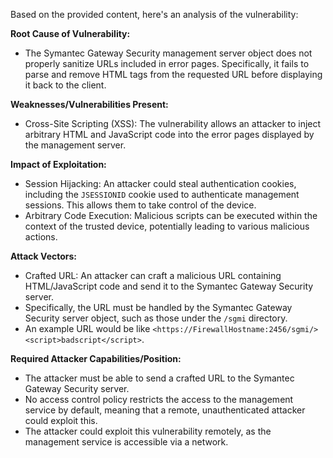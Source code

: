 Based on the provided content, here's an analysis of the vulnerability:

**Root Cause of Vulnerability:**
- The Symantec Gateway Security management server object does not properly sanitize URLs included in error pages. Specifically, it fails to parse and remove HTML tags from the requested URL before displaying it back to the client.

**Weaknesses/Vulnerabilities Present:**
- Cross-Site Scripting (XSS): The vulnerability allows an attacker to inject arbitrary HTML and JavaScript code into the error pages displayed by the management server.

**Impact of Exploitation:**
- Session Hijacking: An attacker could steal authentication cookies, including the `JSESSIONID` cookie used to authenticate management sessions. This allows them to take control of the device.
- Arbitrary Code Execution: Malicious scripts can be executed within the context of the trusted device, potentially leading to various malicious actions.

**Attack Vectors:**
- Crafted URL: An attacker can craft a malicious URL containing HTML/JavaScript code and send it to the Symantec Gateway Security server.
- Specifically, the URL must be handled by the Symantec Gateway Security server object, such as those under the `/sgmi` directory.
- An example URL would be like `<https://FirewallHostname:2456/sgmi/><script>badscript</script>`.

**Required Attacker Capabilities/Position:**
- The attacker must be able to send a crafted URL to the Symantec Gateway Security server.
- No access control policy restricts the access to the management service by default, meaning that a remote, unauthenticated attacker could exploit this.
- The attacker could exploit this vulnerability remotely, as the management service is accessible via a network.
